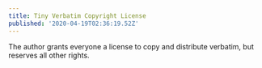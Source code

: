 ```yaml
---
title: Tiny Verbatim Copyright License
published: '2020-04-19T02:36:19.52Z'
---
```


The author grants everyone a license to copy and distribute verbatim, but reserves all other rights.
